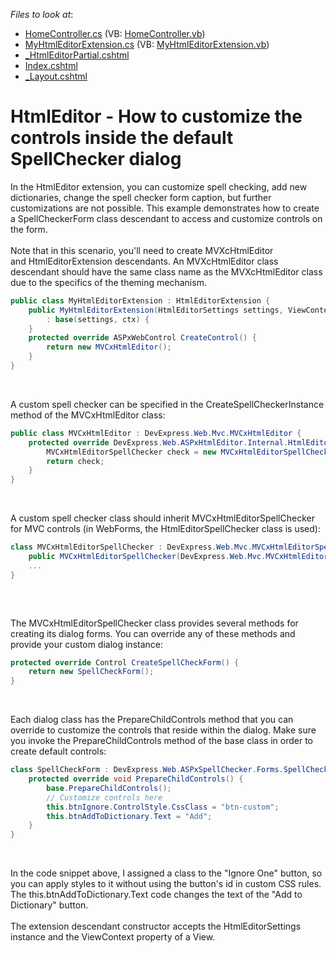 <!-- default file list -->
*Files to look at*:

* [HomeController.cs](./CS/SpellCheckerCustomization/Controllers/HomeController.cs) (VB: [HomeController.vb](./VB/SpellCheckerCustomization/Controllers/HomeController.vb))
* [MyHtmlEditorExtension.cs](./CS/SpellCheckerCustomization/Models/MyHtmlEditorExtension.cs) (VB: [MyHtmlEditorExtension.vb](./VB/SpellCheckerCustomization/Models/MyHtmlEditorExtension.vb))
* [_HtmlEditorPartial.cshtml](./CS/SpellCheckerCustomization/Views/Home/_HtmlEditorPartial.cshtml)
* [Index.cshtml](./CS/SpellCheckerCustomization/Views/Home/Index.cshtml)
* [_Layout.cshtml](./CS/SpellCheckerCustomization/Views/Shared/_Layout.cshtml)
<!-- default file list end -->
# HtmlEditor - How to customize the controls inside the default SpellChecker dialog


<p>In the HtmlEditor extension, you can customize spell checking, add new dictionaries, change the spell checker form caption, but further customizations are not possible. This example demonstrates how to create a SpellCheckerForm class descendant to access and customize controls on the form.<br><br>Note that in this scenario, you'll need to create MVXcHtmlEditor and HtmlEditorExtension descendants. An MVXcHtmlEditor class descendant should have the same class name as the MVXcHtmlEditor class due to the specifics of the theming mechanism. </p>


```cs
public class MyHtmlEditorExtension : HtmlEditorExtension {
    public MyHtmlEditorExtension(HtmlEditorSettings settings, ViewContext ctx)
        : base(settings, ctx) {
    }
    protected override ASPxWebControl CreateControl() {
        return new MVCxHtmlEditor();
    }
}

```


<p> </p>
<p>A custom spell checker can be specified in the CreateSpellCheckerInstance method of the MVCxHtmlEditor class:</p>


```cs
public class MVCxHtmlEditor : DevExpress.Web.Mvc.MVCxHtmlEditor {
    protected override DevExpress.Web.ASPxHtmlEditor.Internal.HtmlEditorSpellChecker CreateSpellCheckerInstance() {
        MVCxHtmlEditorSpellChecker check = new MVCxHtmlEditorSpellChecker(this);
        return check;
    }
}

```


<p> </p>
<p>A custom spell checker class should inherit MVCxHtmlEditorSpellChecker for MVC controls (in WebForms, the HtmlEditorSpellChecker class is used):</p>


```cs
class MVCxHtmlEditorSpellChecker : DevExpress.Web.Mvc.MVCxHtmlEditorSpellChecker {
    public MVCxHtmlEditorSpellChecker(DevExpress.Web.Mvc.MVCxHtmlEditor htmlEditor) : base(htmlEditor) { }
    ...
}
 

```


<p> </p>
<p>The MVCxHtmlEditorSpellChecker class provides several methods for creating its dialog forms. You can override any of these methods and provide your custom dialog instance:</p>


```cs
protected override Control CreateSpellCheckForm() {
    return new SpellCheckForm();
}

```


<p> </p>
<p>Each dialog class has the PrepareChildControls method that you can override to customize the controls that reside within the dialog. Make sure you invoke the PrepareChildControls method of the base class in order to create default controls:</p>


```cs
class SpellCheckForm : DevExpress.Web.ASPxSpellChecker.Forms.SpellCheckForm {
    protected override void PrepareChildControls() {
        base.PrepareChildControls();
        // Customize controls here
        this.btnIgnore.ControlStyle.CssClass = "btn-custom";
        this.btnAddToDictionary.Text = "Add";
    }
}

```


<p> </p>
<p>In the code snippet above, I assigned a class to the "Ignore One" button, so you can apply styles to it without using the button's id in custom CSS rules. The this.btnAddToDictionary.Text code changes the text of the "Add to Dictionary" button.<br><br>The extension descendant constructor accepts the HtmlEditorSettings instance and the ViewContext property of a View.</p>

<br/>


